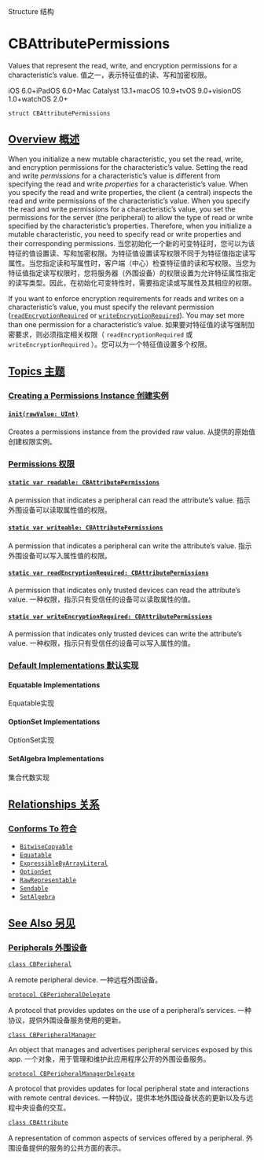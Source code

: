 Structure 结构

# CBAttributePermissions 

Values that represent the read, write, and encryption permissions for a characteristic’s value.
值之一，表示特征值的读、写和加密权限。

iOS 6.0+iPadOS 6.0+Mac Catalyst 13.1+macOS 10.9+tvOS 9.0+visionOS 1.0+watchOS 2.0+

```
struct CBAttributePermissions
```



## [Overview 概述](https://developer.apple.com/documentation/corebluetooth/cbattributepermissions#overview)

When you initialize a new mutable characteristic, you set the read, write, and encryption permissions for the characteristic’s value. Setting the read and write *permissions* for a characteristic’s value is different from specifying the read and write *properties* for a characteristic’s value. When you specify the read and write properties, the client (a central) inspects the read and write permissions of the characteristic’s value. When you specify the read and write permissions for a characteristic’s value, you set the permissions for the server (the peripheral) to allow the type of read or write specified by the characteristic’s properties. Therefore, when you initialize a mutable characteristic, you need to specify read or write properties and their corresponding permissions.
当您初始化一个新的可变特征时，您可以为该特征的值设置读、写和加密权限。为特征值设置读写权限不同于为特征值指定读写属性。当您指定读和写属性时，客户端（中心）检查特征值的读和写权限。当您为特征值指定读写权限时，您将服务器（外围设备）的权限设置为允许特征属性指定的读写类型。因此，在初始化可变特性时，需要指定读或写属性及其相应的权限。

If you want to enforce encryption requirements for reads and writes on a characteristic’s value, you must specify the relevant permission ([`readEncryptionRequired`](https://developer.apple.com/documentation/corebluetooth/cbattributepermissions/readencryptionrequired) or [`writeEncryptionRequired`](https://developer.apple.com/documentation/corebluetooth/cbattributepermissions/writeencryptionrequired)). You may set more than one permission for a characteristic’s value.
如果要对特征值的读写强制加密要求，则必须指定相关权限（ `readEncryptionRequired` 或 `writeEncryptionRequired` ）。您可以为一个特征值设置多个权限。



## [Topics 主题](https://developer.apple.com/documentation/corebluetooth/cbattributepermissions#topics)

### [Creating a Permissions Instance 创建实例](https://developer.apple.com/documentation/corebluetooth/cbattributepermissions#Creating-a-Permissions-Instance)

#### [`init(rawValue: UInt)`](https://developer.apple.com/documentation/corebluetooth/cbattributepermissions/init(rawvalue:))

Creates a permissions instance from the provided raw value.
从提供的原始值创建权限实例。



### [Permissions 权限](https://developer.apple.com/documentation/corebluetooth/cbattributepermissions#Permissions)

#### [`static var readable: CBAttributePermissions`](https://developer.apple.com/documentation/corebluetooth/cbattributepermissions/readable)

A permission that indicates a peripheral can read the attribute’s value.
指示外围设备可以读取属性值的权限。



#### [`static var writeable: CBAttributePermissions`](https://developer.apple.com/documentation/corebluetooth/cbattributepermissions/writeable)

A permission that indicates a peripheral can write the attribute’s value.
指示外围设备可以写入属性值的权限。



#### [`static var readEncryptionRequired: CBAttributePermissions`](https://developer.apple.com/documentation/corebluetooth/cbattributepermissions/readencryptionrequired)

A permission that indicates only trusted devices can read the attribute’s value.
一种权限，指示只有受信任的设备可以读取属性的值。



#### [`static var writeEncryptionRequired: CBAttributePermissions`](https://developer.apple.com/documentation/corebluetooth/cbattributepermissions/writeencryptionrequired)

A permission that indicates only trusted devices can write the attribute’s value.
一种权限，指示只有受信任的设备可以写入属性的值。



### [Default Implementations 默认实现](https://developer.apple.com/documentation/corebluetooth/cbattributepermissions#Default-Implementations)

#### Equatable Implementations

Equatable实现



#### OptionSet Implementations

OptionSet实现



#### SetAlgebra Implementations

集合代数实现



## [Relationships 关系](https://developer.apple.com/documentation/corebluetooth/cbattributepermissions#relationships)

### [Conforms To 符合](https://developer.apple.com/documentation/corebluetooth/cbattributepermissions#conforms-to)

- [`BitwiseCopyable`](https://developer.apple.com/documentation/Swift/BitwiseCopyable)
- [`Equatable`](https://developer.apple.com/documentation/Swift/Equatable)
- [`ExpressibleByArrayLiteral`](https://developer.apple.com/documentation/Swift/ExpressibleByArrayLiteral)
- [`OptionSet`](https://developer.apple.com/documentation/Swift/OptionSet)
- [`RawRepresentable`](https://developer.apple.com/documentation/Swift/RawRepresentable)
- [`Sendable`](https://developer.apple.com/documentation/Swift/Sendable)
- [`SetAlgebra`](https://developer.apple.com/documentation/Swift/SetAlgebra)



## [See Also 另见](https://developer.apple.com/documentation/corebluetooth/cbattributepermissions#see-also)

### [Peripherals 外围设备](https://developer.apple.com/documentation/corebluetooth/cbattributepermissions#Peripherals)

[`class CBPeripheral`](https://developer.apple.com/documentation/corebluetooth/cbperipheral)

A remote peripheral device.
一种远程外围设备。

[`protocol CBPeripheralDelegate`](https://developer.apple.com/documentation/corebluetooth/cbperipheraldelegate)

A protocol that provides updates on the use of a peripheral’s services.
一种协议，提供外围设备服务使用的更新。

[`class CBPeripheralManager`](https://developer.apple.com/documentation/corebluetooth/cbperipheralmanager)

An object that manages and advertises peripheral services exposed by this app.
一个对象，用于管理和维护此应用程序公开的外围设备服务。

[`protocol CBPeripheralManagerDelegate`](https://developer.apple.com/documentation/corebluetooth/cbperipheralmanagerdelegate)

A protocol that provides updates for local peripheral state and interactions with remote central devices.
一种协议，提供本地外围设备状态的更新以及与远程中央设备的交互。

[`class CBAttribute`](https://developer.apple.com/documentation/corebluetooth/cbattribute)

A representation of common aspects of services offered by a peripheral.
外围设备提供的服务的公共方面的表示。
